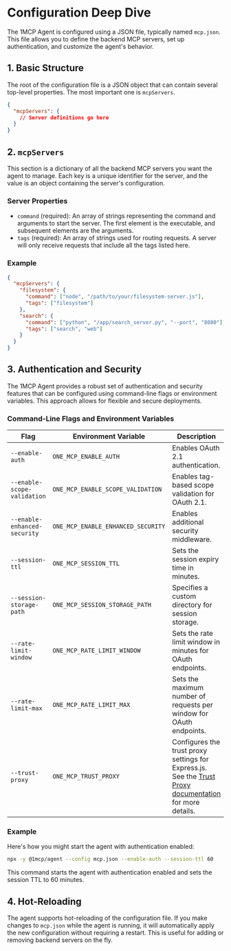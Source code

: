 # Configuration Deep Dive

The 1MCP Agent is configured using a JSON file, typically named `mcp.json`. This file allows you to define the backend MCP servers, set up authentication, and customize the agent's behavior.

## 1. Basic Structure

The root of the configuration file is a JSON object that can contain several top-level properties. The most important one is `mcpServers`.

```json
{
  "mcpServers": {
    // Server definitions go here
  }
}
```

## 2. `mcpServers`

This section is a dictionary of all the backend MCP servers you want the agent to manage. Each key is a unique identifier for the server, and the value is an object containing the server's configuration.

### Server Properties

- `command` (required): An array of strings representing the command and arguments to start the server. The first element is the executable, and subsequent elements are the arguments.
- `tags` (required): An array of strings used for routing requests. A server will only receive requests that include all the tags listed here.

### Example

```json
{
  "mcpServers": {
    "filesystem": {
      "command": ["node", "/path/to/your/filesystem-server.js"],
      "tags": ["filesystem"]
    },
    "search": {
      "command": ["python", "/app/search_server.py", "--port", "8080"],
      "tags": ["search", "web"]
    }
  }
}
```

## 3. Authentication and Security

The 1MCP Agent provides a robust set of authentication and security features that can be configured using command-line flags or environment variables. This approach allows for flexible and secure deployments.

### Command-Line Flags and Environment Variables

| Flag                         | Environment Variable               | Description                                                                                                                       |
| ---------------------------- | ---------------------------------- | --------------------------------------------------------------------------------------------------------------------------------- |
| `--enable-auth`              | `ONE_MCP_ENABLE_AUTH`              | Enables OAuth 2.1 authentication.                                                                                                 |
| `--enable-scope-validation`  | `ONE_MCP_ENABLE_SCOPE_VALIDATION`  | Enables tag-based scope validation for OAuth 2.1.                                                                                 |
| `--enable-enhanced-security` | `ONE_MCP_ENABLE_ENHANCED_SECURITY` | Enables additional security middleware.                                                                                           |
| `--session-ttl`              | `ONE_MCP_SESSION_TTL`              | Sets the session expiry time in minutes.                                                                                          |
| `--session-storage-path`     | `ONE_MCP_SESSION_STORAGE_PATH`     | Specifies a custom directory for session storage.                                                                                 |
| `--rate-limit-window`        | `ONE_MCP_RATE_LIMIT_WINDOW`        | Sets the rate limit window in minutes for OAuth endpoints.                                                                        |
| `--rate-limit-max`           | `ONE_MCP_RATE_LIMIT_MAX`           | Sets the maximum number of requests per window for OAuth endpoints.                                                               |
| `--trust-proxy`              | `ONE_MCP_TRUST_PROXY`              | Configures the trust proxy settings for Express.js. See the [Trust Proxy documentation](/reference/trust-proxy) for more details. |

### Example

Here's how you might start the agent with authentication enabled:

```bash
npx -y @1mcp/agent --config mcp.json --enable-auth --session-ttl 60
```

This command starts the agent with authentication enabled and sets the session TTL to 60 minutes.

## 4. Hot-Reloading

The agent supports hot-reloading of the configuration file. If you make changes to `mcp.json` while the agent is running, it will automatically apply the new configuration without requiring a restart. This is useful for adding or removing backend servers on the fly.

